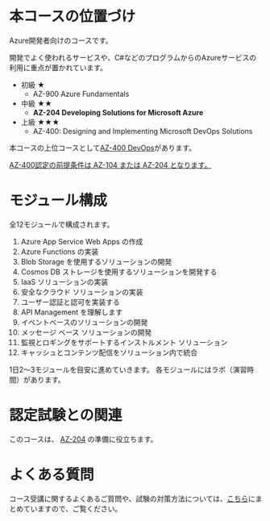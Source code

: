 # 本コースの位置づけ

Azure開発者向けのコースです。

開発でよく使われるサービスや、C#などのプログラムからのAzureサービスの利用に重点が置かれています。

- 初級 ★
  - AZ-900 Azure Fundamentals
- 中級 ★★
  - **AZ-204 Developing Solutions for Microsoft Azure**
- 上級 ★★★
  - AZ-400: Designing and Implementing Microsoft DevOps Solutions

本コースの上位コースとして[AZ-400 DevOps](https://docs.microsoft.com/ja-jp/learn/certifications/exams/az-400)があります。

 [AZ-400認定の前提条件は AZ-104 または AZ-204 となります。](https://docs.microsoft.com/ja-jp/learn/certifications/devops-engineer)

# モジュール構成

全12モジュールで構成されます。

1. Azure App Service Web Apps の作成
1. Azure Functions の実装
1. Blob Storage を使用するソリューションの開発
1. Cosmos DB ストレージを使用するソリューションを開発する
1. IaaS ソリューションの実装
1. 安全なクラウド ソリューションの実装
1. ユーザー認証と認可を実装する
1. API Management を理解します
1. イベントベースのソリューションの開発
1. メッセージ ベース ソリューションの開発
1. 監視とロギングをサポートするインストルメント ソリューション
1. キャッシュとコンテンツ配信をソリューション内で統合

1日2～3モジュールを目安に進めていきます。
各モジュールにはラボ（演習時間）があります。

# 認定試験との関連

このコースは、
[AZ-204](https://docs.microsoft.com/ja-jp/learn/certifications/exams/az-204)
の準備に役立ちます。

# よくある質問

コース受講に関するよくあるご質問や、試験の対策方法については、[こちら](../faq.md)にまとめていますので、ご覧ください。
